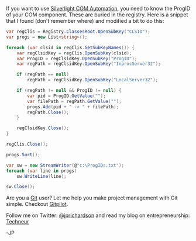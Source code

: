 <!--
author: JP Richardson
publish: Mon Nov 08 2010 16:48:07 GMT-0600 (CST)
status: publish
type: post
link: https://procbits.wordpress.com/2010/11/08/get-all-progid-on-system-for-com-automation/
tags: C#, Silverlight
slug: 2010/11/08/get-all-progid-on-system-for-com-automation
title: Get All ProgID on System for COM Automation
-->



If you want to use [Silverlight COM
Automation](http://procbits.com/2010/10/28/silverlight-4-and-comactivex-integration/),
you need to know the ProgID of your COM component. These are buried in
the registry. Here is a snippet that I found (don't remember where) and
modified a bit to do this:

```csharp
var regClis = Registry.ClassesRoot.OpenSubKey("CLSID");
var progs = new List<string>();

foreach (var clsid in regClis.GetSubKeyNames()) {
    var regClsidKey = regClis.OpenSubKey(clsid);
    var ProgID = regClsidKey.OpenSubKey("ProgID");
    var regPath = regClsidKey.OpenSubKey("InprocServer32");

    if (regPath == null)
        regPath = regClsidKey.OpenSubKey("LocalServer32");

    if (regPath != null && ProgID != null) {
        var pid = ProgID.GetValue("");
        var filePath = regPath.GetValue("");
        progs.Add(pid + " -> " + filePath);
        regPath.Close();
    }

    regClsidKey.Close();
}

regClis.Close();

progs.Sort();

var sw = new StreamWriter(@"c:\ProgIDs.txt");
foreach (var line in progs)
    sw.WriteLine(line);

sw.Close();
```

Are you a [Git](http://gitpilot.com) user? Let me help you make project
management with Git simple. Checkout [Gitpilot](http://gitpilot.com).

Follow me on Twitter: [@jprichardson](http://twitter.com/jprichardson)
and read my blog on entrepreneurship: [Techneur](http://techneur.com)

-JP
